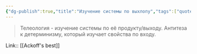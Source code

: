 ```yaml
---
{"dg-publish":true,"title":"Изучение системы по выхлопу","tags":["quotes"],"date":"2023-01-09T19:47:35+03:00","alias":"Изучение системы по выхлопу","permalink":"/quotes/202301091947/","dgPassFrontmatter":true}
---
```



> Телеология - изучение системы по её продукту/выходу. Антитеза к детерминизму, который изучает свойства по входу.

Link:: [[Ackoff's best]]

